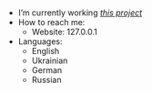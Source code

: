 ### 

* I’m currently working [*this project*](https://github.com/arseniikazmin/lang)
* How to reach me:
  * Website: 127.0.0.1
* Languages:
  * English
  * Ukrainian
  * German
  * Russian
